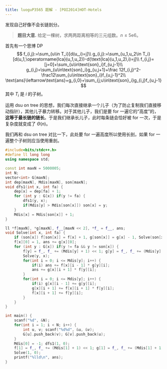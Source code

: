 ```yaml
---
title: luoguP3565 题解 - [POI2014]HOT-Hotels
---
```


发现自己好像不会长链剖分。

>**题目大意.** 给定一棵树，求两两距离相等的三元组数。$n\le 5\text{e}6$。

首先有一个思博 DP
$$
f_{i,j}:=\sum_{u\in T_i}[d(u_,i)=j]\\
g_{i,j}:=\sum_{u_1,u_2\in T_i}[d(u_1,\operatorname{lca}(u_1,u_2))-d(\text{lca}(u_1,u_2),i)=j]\\
f_{i,j}=[j=0]+\sum_{u\in\text{son}_i}f_{u,j-1}\\
g_{i,j}=\sum_{u\in\text{son}_i}g_{u,j+1}+\frac 12f_{i,j}^2-\frac12\sum_{u\in\text{son}_i}f_{u,j-1}^2\\
\text{ans}\leftarrow\text{ans}+g_{i,0}+\sum_{j;u\in\text{son}_i}g_{i,j}f_{u,j-1}
$$
其中 $T_i$ 是 $i$ 的子树。

运用 dsu on tree 的思想，我们每次直接继承一个儿子（为了防止复制我们直接移动指针），其他儿子暴力转移。对于其他儿子，我们是要 for 一遍它的“高度”的，**这等于最长链的链长**。于是我们继承长儿子，此时每条链会恰好被 for 一次，于是复杂度就变成了 $\Theta(n)$。

我们再和 dsu on tree 对比一下，此处要 for 一遍高度所以使用长剖，如果 for 一遍整个子树则应当使用重剖。

```cpp
#include<bits/stdc++.h>
#define ll long long
using namespace std;

const int maxN = 5000005;
int N;
vector<int> G[maxN];
int dep[maxN], Mdis[maxN], son[maxN];
void dfs1(int x, int fa) {
	dep[x] = dep[fa] + 1;
	for (int y : G[x]) if(y != fa) {
		dfs1(y, x);
		if(Mdis[y] > Mdis[son[x]]) son[x] = y;
	}
	Mdis[x] = Mdis[son[x]] + 1;
}

ll *f[maxN], *g[maxN], f__[maxN << 2], *f_ = f__, ans;
void Solve(int x, int fa) {
	if (son[x]) f[son[x]] = f[x] + 1, g[son[x]] = g[x] - 1, Solve(son[x], x);
	f[x][0] = 1, ans += g[x][0];
	for (int y : G[x]) if(y != fa && y != son[x]) {
		f[y] = f_, f_ += (Mdis[y] + 1) << 1; g[y] = f_, f_ += (Mdis[y] + 1) << 1;
		Solve(y, x);
		for(int i = 0; i <= Mdis[y]; i++) {
			if(i) ans += f[x][i - 1] * g[y][i];
			ans += g[x][i + 1] * f[y][i];
		}
		for(int i = 0; i <= Mdis[y]; i++) {
			if(i) g[x][i - 1] += g[y][i];
			g[x][i + 1] += f[x][i + 1] * f[y][i];
			f[x][i + 1] += f[y][i];
		}
	}
}

int main() {
	scanf("%d", &N);
	for(int i = 1; i < N; i++) {
		int u, v; scanf("%d%d", &u, &v);
		G[u].push_back(v); G[v].push_back(u);
	}
	Mdis[0] = -1; dfs1(1, 0);
	f[1] = f_, f_ += (Mdis[1] + 1) << 1; g[1] = f_, f_ += (Mdis[1] + 1) << 1;
	Solve(1, 0);
	printf("%lld\n", ans);
}
```

